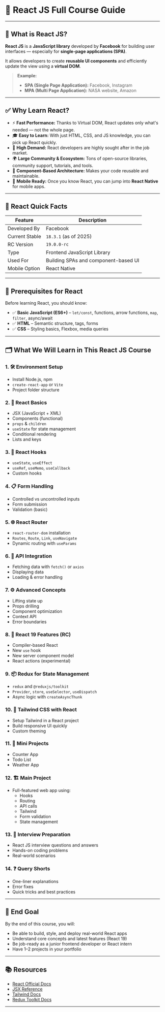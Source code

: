# 📘 React JS Full Course Guide

---

## 🧠 What is React JS?

**React JS** is a **JavaScript library** developed by **Facebook** for building user interfaces — especially for **single-page applications (SPA)**.

It allows developers to create **reusable UI components** and efficiently update the view using a **virtual DOM**.

> **Example:**
> - **SPA (Single Page Application):** Facebook, Instagram
> - **MPA (Multi Page Application):** NASA website, Amazon

---

## ✅ Why Learn React?

- ⚡ **Fast Performance:** Thanks to Virtual DOM, React updates only what's needed — not the whole page.
- 🎓 **Easy to Learn:** With just HTML, CSS, and JS knowledge, you can pick up React quickly.
- 🚀 **High Demand:** React developers are highly sought after in the job market.
- 🌍 **Large Community & Ecosystem:** Tons of open-source libraries, community support, tutorials, and tools.
- 🤝 **Component-Based Architecture:** Makes your code reusable and maintainable.
- 📱 **Mobile Ready:** Once you know React, you can jump into **React Native** for mobile apps.

---

## 📌 React Quick Facts

| Feature         | Description                          |
|----------------|--------------------------------------|
| Developed By   | Facebook                             |
| Current Stable | `18.3.1` (as of 2025)                |
| RC Version     | `19.0.0-rc`                          |
| Type           | Frontend JavaScript Library          |
| Used For       | Building SPAs and component-based UI |
| Mobile Option  | React Native                         |

---

## 🧾 Prerequisites for React

Before learning React, you should know:

- ✅ **Basic JavaScript (ES6+)** – `let/const`, functions, arrow functions, `map`, `filter`, async/await
- ✅ **HTML** – Semantic structure, tags, forms
- ✅ **CSS** – Styling basics, Flexbox, media queries

---

## 🗂️ What We Will Learn in This React JS Course

### 1. 🛠️ **Environment Setup**
- Install Node.js, npm
- `create-react-app` or `Vite`
- Project folder structure

### 2. 🧱 **React Basics**
- JSX (JavaScript + XML)
- Components (functional)
- `props` & `children`
- `useState` for state management
- Conditional rendering
- Lists and keys

### 3. 🧠 **React Hooks**
- `useState`, `useEffect`
- `useRef`, `useMemo`, `useCallback`
- Custom hooks

### 4. 📋 **Form Handling**
- Controlled vs uncontrolled inputs
- Form submission
- Validation (basic)

### 5. 🌐 **React Router**
- `react-router-dom` installation
- `Routes`, `Route`, `Link`, `useNavigate`
- Dynamic routing with `useParams`

### 6. 🔌 **API Integration**
- Fetching data with `fetch()` or `axios`
- Displaying data
- Loading & error handling

### 7. ⚙️ **Advanced Concepts**
- Lifting state up
- Props drilling
- Component optimization
- Context API
- Error boundaries

### 8. 🧪 **React 19 Features (RC)**
- Compiler-based React
- New `use` hook
- New server component model
- React actions (experimental)

### 9. 📦 **Redux for State Management**
- `redux` and `@reduxjs/toolkit`
- `Provider`, `store`, `useSelector`, `useDispatch`
- Async logic with `createAsyncThunk`

### 10. 🎨 **Tailwind CSS with React**
- Setup Tailwind in a React project
- Build responsive UI quickly
- Custom theming

### 11. 🧪 **Mini Projects**
- Counter App
- Todo List
- Weather App

### 12. 🏗️ **Main Project**
- Full-featured web app using:
  - Hooks
  - Routing
  - API calls
  - Tailwind
  - Form validation
  - State management

### 13. 💼 **Interview Preparation**
- React JS interview questions and answers
- Hands-on coding problems
- Real-world scenarios

### 14. ❓ **Query Shorts**
- One-liner explanations
- Error fixes
- Quick tricks and best practices

---

## 🎯 End Goal

By the end of this course, you will:
- Be able to build, style, and deploy real-world React apps
- Understand core concepts and latest features (React 19)
- Be job-ready as a junior frontend developer or React intern
- Have 1–2 projects in your portfolio


---

## 📚 Resources

- [React Official Docs](https://react.dev/)
- [JSX Reference](https://react.dev/reference/react)
- [Tailwind Docs](https://tailwindcss.com/)
- [Redux Toolkit Docs](https://redux-toolkit.js.org/)

---

